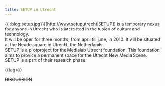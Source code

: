 ```yaml
---
title: SETUP in Utrecht
---
```

{{  :blog:setup.jpg}}[[http://www.setuputrecht|SETUP]] is a temporary nexus for anyone in Utrecht who is interested in the fusion of culture and technology.
\
It will be open for three months, from april till june, in 2010. It will be situated at the Neude square in Utrecht, the Netherlands.
\
SETUP is a pilotproject for the Medialab Utrecht foundation. This foundation aims to provide a permanent space for the Utrecht New Media Scene. SETUP is a part of their research phase.


{{tag>}}


~~DISCUSSION~~
